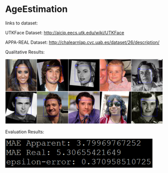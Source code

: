 # AgeEstimation

links to dataset:

UTKFace Dataset: http://aicip.eecs.utk.edu/wiki/UTKFace 

APPA-REAL Dataset: http://chalearnlap.cvc.uab.es/dataset/26/description/

Qualitative Results: 

![](Quantitative_results/set1.jpg)

Evaluation Results: 

![](Evaluation_results/12.PNG)

